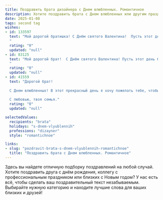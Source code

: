 ```yaml
---
title: Поздравить брата дизайнера с Днем влюбленных. Романтичное
description: Хотите поздравить брата с Днем влюбленных или другим праздником? Наш ИИ создаст незабываемое поздравление, а вы обязательно выделитесь среди других.  
date: 2025-01-08
tags: second tag
wishes:
- id: 133597
  text: "Мой дорогой братишка! С Днём святого Валентина!  Пусть этот день будет полон ярких красок, как твои лучшие дизайнерские работы, а любовь – такой же вдохновляющей и бесконечной, как твоя творческая энергия. Желаю тебе океан нежности, море счастья и безбрежное чувство взаимной любви!
  "
  rating: "0"
  updated: "null"
- id: 83125
  text: "Мой дорогой брат!  С Днём святого Валентина! Пусть этот день будет полон ярких красок, как самая красивая твоя дизайнерская работа, а любовь –  такой же нежной и вдохновляющей, как твой талант. Желаю тебе встретить свою музу, свою прекрасную половинку, которая будет разделять твою страсть и вдохновлять на новые творческие шедевры! Любви тебе огромной и бесконечной!
  "
  rating: "0"
  updated: "null"
- id: 41559
  text: "Дорогой брат!
  
  С Днем влюбленных! В этот прекрасный день я хочу пожелать тебе, чтобы каждый твой проект был наполнен яркими эмоциями, как любовь, и чтобы вдохновение всегда вело тебя к новым вершинам. Пусть каждый штрих в твоём творчестве отражает ту нежность и страсть, которые мы находим в любви. Желаю тебе встречи с человеком, который станет твоей музой и поддержкой, а твое сердце всегда было открыто для новых чувств.
  
  С любовью, твоя семья."
  rating: "0"
  updated: "null"

selectedValues:
  recipients: "brata"
  holidays: "s-dnem-vlyublennih"
  professions: "dizayner"
  style: "romantichnoe"

links:
- slug: "pozdravit-brata-s-dnem-vlyublennih-romantichnoe"
  title: "Поздравить брата с Днем влюбленных. Романтичное"
---
```


Здесь вы найдете отличную подборку поздравлений на любой случай.
Хотите поздравить друга с днём рождения, коллегу с профессиональным праздником или близких с Новым годом? У нас есть всё, чтобы сделать ваш поздравительный текст незабываемым. Выбирайте нужную категорию и находите лучшие слова для ваших близких и друзей!
